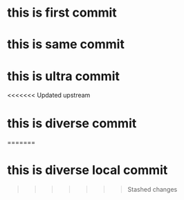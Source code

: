 # this is first commit 
# this is same commit 
# this is ultra commit 
<<<<<<< Updated upstream
# this is diverse commit 
=======
# this is diverse local commit
>>>>>>> Stashed changes
